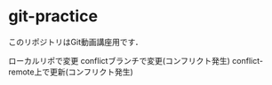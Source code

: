 # git-practice
このリポジトリはGit動画講座用です．

ローカルリポで変更
conflictブランチで変更(コンフリクト発生)
conflict-remote上で更新(コンフリクト発生)
